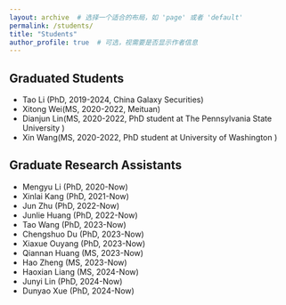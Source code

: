 ```yaml
---
layout: archive  # 选择一个适合的布局，如 'page' 或者 'default'
permalink: /students/
title: "Students"
author_profile: true  # 可选，视需要是否显示作者信息
---
```


## Graduated Students

- Tao Li (PhD, 2019-2024, China Galaxy Securities)
- Xitong Wei(MS, 2020-2022, Meituan)
- Dianjun Lin(MS, 2020-2022, PhD student at  The Pennsylvania State University )
- Xin Wang(MS, 2020-2022, PhD student at University of Washington )

## Graduate Research Assistants

- Mengyu Li (PhD, 2020-Now)
- Xinlai Kang (PhD, 2021-Now)
- Jun Zhu (PhD, 2022-Now)
- Junlie Huang (PhD, 2022-Now)
- Tao Wang (PhD, 2023-Now)
- Chengshuo Du (PhD, 2023-Now)
- Xiaxue Ouyang (PhD, 2023-Now)
- Qiannan Huang (MS, 2023-Now)
- Hao Zheng (MS, 2023-Now)
- Haoxian Liang (MS, 2024-Now)
- Junyi Lin (PhD, 2024-Now)
- Dunyao Xue (PhD, 2024-Now)
